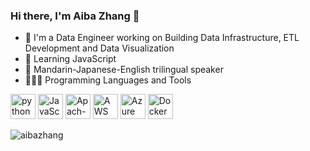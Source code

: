 ### Hi there, I'm Aiba Zhang 👋

<!--
**aibazhang/aibazhang** is a ✨ _special_ ✨ repository because its `README.md` (this file) appears on your GitHub profile.

Here are some ideas to get you started:

- 🔭 I’m currently working on ...
- 🌱 I’m currently learning ...
- 👯 I’m looking to collaborate on ...
- 🤔 I’m looking for help with ...
- 💬 Ask me about ...
- 📫 How to reach me: ...
- 😄 Pronouns: ...
- ⚡ Fun fact: ...
-->
- 🔭 I'm a Data Engineer working on Building Data Infrastructure, ETL Development and Data Visualization
- 🌱 Learning JavaScript
- 💬 Mandarin-Japanese-English trilingual speaker
- 🧑🏻‍💻 Programming Languages and Tools

<p align="left">
<img src="https://simpleicons.org/icons/python.svg" alt="python" width="40" height="40"/>
<img src="https://simpleicons.org/icons/javascript.svg" alt="JavaScript" width="40" height="40"/>
<img src="https://simpleicons.org/icons/apachespark.svg" alt="Apach-Spark" width="40" height="40"/>
<img src="https://simpleicons.org/icons/amazonaws.svg" alt="AWS" width="40" height="40"/>
<img src="https://simpleicons.org/icons/microsoftazure.svg" alt="Azure" width="40" height="40"/>
<img src="https://simpleicons.org/icons/docker.svg" alt="Docker" width="40" height="40"/>
</p>



<p align="left">
<img align="left" src="https://github-readme-stats.vercel.app/api/top-langs/?username=aibazhang&layout=compact&hide=CSS,Less,SCSS,Stylus,html,Pug,Dockerfile" alt="aibazhang" />
</p>
